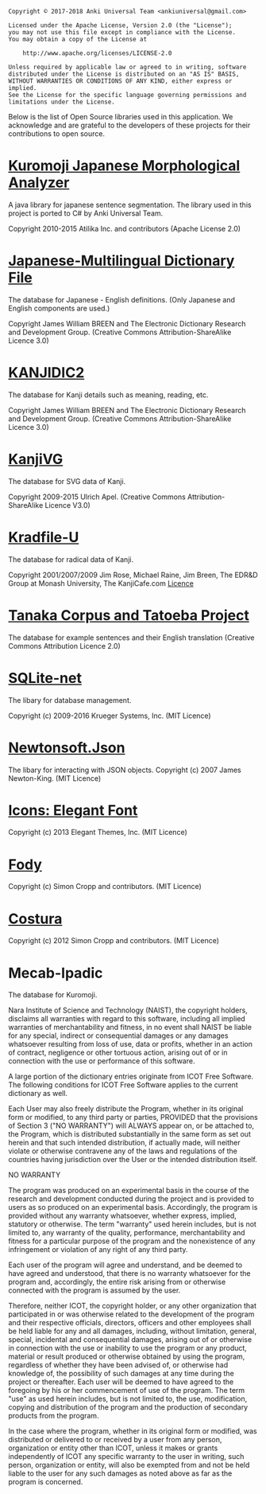 ```
Copyright © 2017-2018 Anki Universal Team <ankiuniversal@gmail.com>

Licensed under the Apache License, Version 2.0 (the "License");
you may not use this file except in compliance with the License.
You may obtain a copy of the License at

    http://www.apache.org/licenses/LICENSE-2.0

Unless required by applicable law or agreed to in writing, software
distributed under the License is distributed on an "AS IS" BASIS,
WITHOUT WARRANTIES OR CONDITIONS OF ANY KIND, either express or implied.
See the License for the specific language governing permissions and
limitations under the License.
```
 
Below is the list of Open Source libraries used in this application. We acknowledge and are grateful to the developers of these projects for their contributions to open source.

# [Kuromoji Japanese Morphological Analyzer](https://github.com/atilika/kuromoji)
A java library for japanese sentence segmentation. The library used in this project is ported to C# by Anki Universal Team.
                        
Copyright 2010-2015 Atilika Inc. and contributors (Apache License 2.0)

# [Japanese-Multilingual Dictionary File](http://www.edrdg.org/jmdict/j_jmdict.html)
The database for Japanese - English definitions. (Only Japanese and English components are used.)

Copyright James William BREEN and The Electronic Dictionary Research and Development Group. (Creative Commons Attribution-ShareAlike Licence 3.0)

# [KANJIDIC2](http://www.csse.monash.edu.au/~jwb/kanjidic.html)
The database for Kanji details such as meaning, reading, etc.

Copyright James William BREEN and The Electronic Dictionary Research and Development Group. (Creative Commons Attribution-ShareAlike Licence 3.0)

# [KanjiVG](http://kanjivg.tagaini.net/index.html)
The database for SVG data of Kanji.

Copyright 2009-2015 Ulrich Apel. (Creative Commons Attribution-ShareAlike Licence V3.0)

# [Kradfile-U](http://www.kanjicafe.com)
The database for radical data of Kanji.

Copyright 2001/2007/2009 Jim Rose, Michael Raine, Jim Breen, The EDR&amp;D Group at Monash University, The KanjiCafe.com [Licence](http://www.kanjicafe.com/kradfile_license.htm)

# [Tanaka Corpus and Tatoeba Project](http://www.edrdg.org/wiki/index.php/Tanaka_Corpus)
The database for example sentences and their English translation (Creative Commons Attribution Licence 2.0)

# [SQLite-net](https://github.com/praeclarum/sqlite-net)
The libary for database management.

Copyright (c) 2009-2016 Krueger Systems, Inc. (MIT Licence)

# [Newtonsoft.Json](https://github.com/JamesNK/Newtonsoft.Json)
The libary for interacting with JSON objects.
Copyright (c) 2007 James Newton-King. (MIT Licence)

# [Icons: Elegant Font](http://www.elegantthemes.com/)

Copyright (c) 2013 Elegant Themes, Inc. (MIT Licence)

# [Fody](https://github.com/Fody/Fody)
Copyright (c) Simon Cropp and contributors. (MIT Licence)

# [Costura](https://github.com/Fody/Costura/)

Copyright (c) 2012 Simon Cropp and contributors. (MIT Licence)



# Mecab-Ipadic
The database for Kuromoji.

Nara Institute of Science and Technology (NAIST),
the copyright holders, disclaims all warranties with regard to this
software, including all implied warranties of merchantability and
fitness, in no event shall NAIST be liable for
any special, indirect or consequential damages or any damages
whatsoever resulting from loss of use, data or profits, whether in an
action of contract, negligence or other tortuous action, arising out
of or in connection with the use or performance of this software.

A large portion of the dictionary entries
originate from ICOT Free Software.  The following conditions for ICOT
Free Software applies to the current dictionary as well.

Each User may also freely distribute the Program, whether in its
original form or modified, to any third party or parties, PROVIDED
that the provisions of Section 3 ("NO WARRANTY") will ALWAYS appear
on, or be attached to, the Program, which is distributed substantially
in the same form as set out herein and that such intended
distribution, if actually made, will neither violate or otherwise
contravene any of the laws and regulations of the countries having
jurisdiction over the User or the intended distribution itself.

NO WARRANTY

The program was produced on an experimental basis in the course of the
research and development conducted during the project and is provided
to users as so produced on an experimental basis.  Accordingly, the
program is provided without any warranty whatsoever, whether express,
implied, statutory or otherwise.  The term "warranty" used herein
includes, but is not limited to, any warranty of the quality,
performance, merchantability and fitness for a particular purpose of
the program and the nonexistence of any infringement or violation of
any right of any third party.

Each user of the program will agree and understand, and be deemed to
have agreed and understood, that there is no warranty whatsoever for
the program and, accordingly, the entire risk arising from or
otherwise connected with the program is assumed by the user.

Therefore, neither ICOT, the copyright holder, or any other
organization that participated in or was otherwise related to the
development of the program and their respective officials, directors,
officers and other employees shall be held liable for any and all
damages, including, without limitation, general, special, incidental
and consequential damages, arising out of or otherwise in connection
with the use or inability to use the program or any product, material
or result produced or otherwise obtained by using the program,
regardless of whether they have been advised of, or otherwise had
knowledge of, the possibility of such damages at any time during the
project or thereafter.  Each user will be deemed to have agreed to the
foregoing by his or her commencement of use of the program.  The term
"use" as used herein includes, but is not limited to, the use,
modification, copying and distribution of the program and the
production of secondary products from the program.

In the case where the program, whether in its original form or
modified, was distributed or delivered to or received by a user from
any person, organization or entity other than ICOT, unless it makes or
grants independently of ICOT any specific warranty to the user in
writing, such person, organization or entity, will also be exempted
from and not be held liable to the user for any such damages as noted
above as far as the program is concerned.
